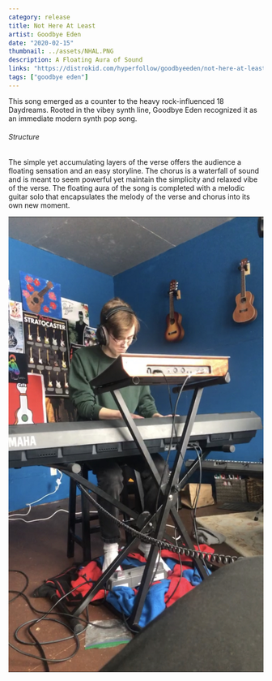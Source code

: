 ```yaml
---
category: release
title: Not Here At Least
artist: Goodbye Eden
date: "2020-02-15"
thumbnail: ../assets/NHAL.PNG
description: A Floating Aura of Sound
links: "https://distrokid.com/hyperfollow/goodbyeeden/not-here-at-least"
tags: ["goodbye eden"]
---
```


This song emerged as a counter to the heavy rock-influenced 18 Daydreams. Rooted in the vibey synth line, Goodbye Eden recognized it as an immediate modern synth pop song.

<h6>Structure</h6>
The simple yet accumulating layers of the verse offers the audience a floating sensation and an easy storyline. The chorus is a waterfall of sound and is meant to seem powerful yet maintain the simplicity and relaxed vibe of the verse. The floating aura of the song is completed with a melodic guitar solo that encapsulates the melody of the verse and chorus into its own new moment.

![Charlie workin his magic](../assets/charlie-NHAL.jpeg)

